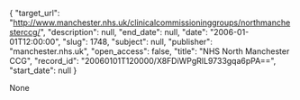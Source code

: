 {
  "target_url": "http://www.manchester.nhs.uk/clinicalcommissioninggroups/northmanchesterccg/", 
  "description": null, 
  "end_date": null, 
  "date": "2006-01-01T12:00:00", 
  "slug": 1748, 
  "subject": null, 
  "publisher": "manchester.nhs.uk", 
  "open_access": false, 
  "title": "NHS North Manchester CCG", 
  "record_id": "20060101T120000/X8FDiWPgRlL9733gqa6pPA==", 
  "start_date": null
}

None